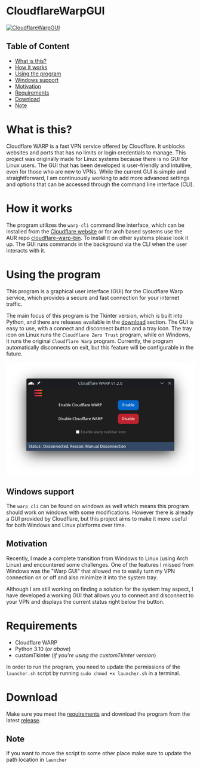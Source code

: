 # CloudflareWarpGUI
[![CloudflareWarpGUI](https://wakatime.com/badge/user/fb640bef-8826-45d4-89a9-dc6e12cf9ebd/project/862a461a-4cb7-45b6-bbad-fa88e1d84a88.svg)](https://wakatime.com/badge/user/fb640bef-8826-45d4-89a9-dc6e12cf9ebd/project/862a461a-4cb7-45b6-bbad-fa88e1d84a88)

## Table of Content
- [What is this?](#what-is-this)
- [How it works](#how-it-works)
- [Using the program](#using-the-program)
- [Windows support](#windows-support)
- [Motivation](#motivation)
- [Requirements](#requirements)
- [Download](#download)
- [Note](#note)


# What is this?
Cloudflare WARP is a fast VPN service offered by Cloudflare. It unblocks websites and ports that has no limits or login credentials to manage. This project was originally made for Linux systems because there is no GUI for Linux users. The GUI that has been developed is user-friendly and intuitive, even for those who are new to VPNs. While the current GUI is simple and straightforward, I am continuously working to add more advanced settings and options that can be accessed through the command line interface (CLI).

# How it works
The program utilizes the `warp-cli` command line interface, which can be installed from the [Cloudflare website](https://cloudflarewarp.com) or for arch based systems use the AUR repo [cloudflare-warp-bin](https://aur.archlinux.org/packages/cloudflare-warp-bin). To install it on other systems please look it up. The GUI runs commands in the background via the CLI when the user interacts with it.

# Using the program
This program is a graphical user interface (GUI) for the Cloudflare Warp service, which provides a secure and fast connection for your internet traffic.

The main focus of this program is the Tkinter version, which is built into Python, and there are releases available in the [download](#download) section. The GUI is easy to use, with a connect and disconnect button and a tray icon. The tray icon on Linux runs the `Cloudflare Zero Trust` program, while on Windows, it runs the original `Cloudflare Warp` program. Currently, the program automatically disconnects on exit, but this feature will be configurable in the future.

![Preview of main.py using built-in Tkinter](https://raw.githubusercontent.com/DNAMcKnight/CloudflareWarpGUI/main/screenshots/tkinter.png "main.py")

## Windows support
The `warp cli` can be found on windows as well which means this program should work on windows with some modifications. However there is already a GUI provided by Cloudflare, but this project aims to make it more useful for both Windows and Linux platforms over time.

## Motivation
Recently, I made a complete transition from Windows to Linux (using Arch Linux) and encountered some challenges. One of the features I missed from Windows was the "Warp GUI" that allowed me to easily turn my VPN connection on or off and also minimize it into the system tray.

Although I am still working on finding a solution for the system tray aspect, I have developed a working GUI that allows you to connect and disconnect to your VPN and displays the current status right below the button.

# Requirements
- Cloudflare WARP
- Python 3.10 (*or above*)
- customTkinter (*if you're using the customTkinter version*)

In order to run the program, you need to update the permissions of the `launcher.sh` script by running `sudo chmod +x launcher.sh` in a terminal.

# Download
Make sure you meet the [requirements](#requirements) and download the program from the latest [release](https://github.com/DNAMcKnight/CloudflareWarpGUI/releases).

## Note
If you want to move the script to some other place make sure to update the path location in `launcher`
